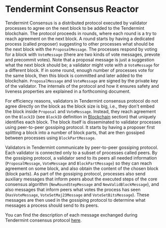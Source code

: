 # Tendermint Consensus Reactor

Tendermint Consensus is a distributed protocol executed by validator processes to agree on
the next block to be added to the Tendermint blockchain. The protocol proceeds in rounds, where
each round is a try to reach agreement on the next block. A round starts by having a dedicated
process (called proposer) suggesting to other processes what should be the next block with
the `ProposalMessage`.
The processes respond by voting for a block with `VoteMessage` (there are two kinds of vote
messages, prevote and precommit votes). Note that a proposal message is just a suggestion what the
next block should be; a validator might vote with a `VoteMessage` for a different block. If in some
round, enough number of processes vote for the same block, then this block is committed and later
added to the blockchain. `ProposalMessage` and `VoteMessage` are signed by the private key of the
validator. The internals of the protocol and how it ensures safety and liveness properties are
explained in a forthcoming document.

For efficiency reasons, validators in Tendermint consensus protocol do not agree directly on the
block as the block size is big, i.e., they don't embed the block inside `Proposal` and
`VoteMessage`. Instead, they reach agreement on the `BlockID` (see `BlockID` definition in
[Blockchain](https://github.com/tendermint/spec/blob/master/spec/blockchain/blockchain.md#blockid) section)
that uniquely identifies each block. The block itself is
disseminated to validator processes using peer-to-peer gossiping protocol. It starts by having a
proposer first splitting a block into a number of block parts, that are then gossiped between
processes using `BlockPartMessage`.

Validators in Tendermint communicate by peer-to-peer gossiping protocol. Each validator is connected
only to a subset of processes called peers. By the gossiping protocol, a validator send to its peers
all needed information (`ProposalMessage`, `VoteMessage` and `BlockPartMessage`) so they can
reach agreement on some block, and also obtain the content of the chosen block (block parts). As
part of the gossiping protocol, processes also send auxiliary messages that inform peers about the
executed steps of the core consensus algorithm (`NewRoundStepMessage` and `NewValidBlockMessage`), and
also messages that inform peers what votes the process has seen (`HasVoteMessage`,
`VoteSetMaj23Message` and `VoteSetBitsMessage`). These messages are then used in the gossiping
protocol to determine what messages a process should send to its peers.

You can find the description of each message exchanged during Tendermint consensus protocol [here](./msgs.md).
